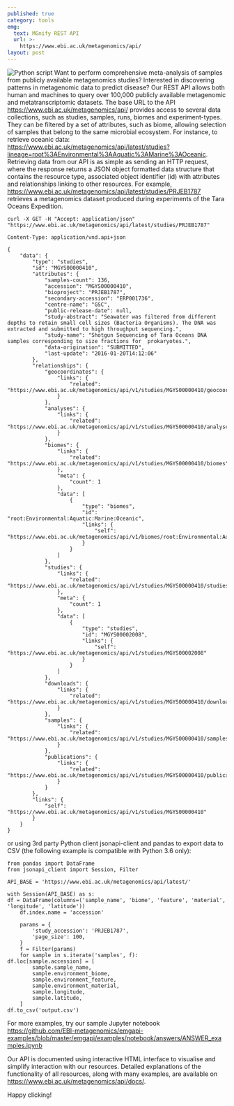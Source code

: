```yaml
---
published: true
category: tools
emg:
  text: MGnify REST API
  url: >-
    https://www.ebi.ac.uk/metagenomics/api/
layout: post
---
```

![Python script]({{site.baseurl}}/assets/media/images/posts/ico_code_EMG_grey.png)
Want to perform comprehensive meta-analysis of samples from publicly available metagenomics studies? Interested in discovering patterns in metagenomic data to predict disease? Our REST API allows both human and machines to query over 100,000 publicly available metagenomic and metatranscriptomic datasets. The base URL to the API https://www.ebi.ac.uk/metagenomics/api/ provides access to several data collections, such as studies, samples, runs, biomes and experiment-types. They can be filtered by a set of attributes, such as biome, allowing selection of samples that belong to the same microbial ecosystem. For instance, to retrieve oceanic data: https://www.ebi.ac.uk/metagenomics/api/latest/studies?lineage=root%3AEnvironmental%3AAquatic%3AMarine%3AOceanic. Retrieving data from our API is as simple as sending an HTTP request, where the response returns a JSON object formatted data structure that contains the resource type, associated object identifier (id) with attributes and relationships linking to other resources. For example, https://www.ebi.ac.uk/metagenomics/api/latest/studies/PRJEB1787 retrieves a metagenomics dataset produced during experiments of the Tara Oceans Expedition.

    curl -X GET -H "Accept: application/json" "https://www.ebi.ac.uk/metagenomics/api/latest/studies/PRJEB1787"

    Content-Type: application/vnd.api+json

    {
        "data": {
            "type": "studies",
            "id": "MGYS00000410",
            "attributes": {
                "samples-count": 136,
                "accession": "MGYS00000410",
                "bioproject": "PRJEB1787",
                "secondary-accession": "ERP001736",
                "centre-name": "GSC",
                "public-release-date": null,
                "study-abstract": "Seawater was filtered from different depths to retain small cell sizes (Bacteria Organisms). The DNA was extracted and submitted to high throughput sequencing.",
                "study-name": "Shotgun Sequencing of Tara Oceans DNA samples corresponding to size fractions for  prokaryotes.",
                "data-origination": "SUBMITTED",
                "last-update": "2016-01-20T14:12:06"
            },
            "relationships": {
                "geocoordinates": {
                    "links": {
                        "related": "https://www.ebi.ac.uk/metagenomics/api/v1/studies/MGYS00000410/geocoordinates"
                    }
                },
                "analyses": {
                    "links": {
                        "related": "https://www.ebi.ac.uk/metagenomics/api/v1/studies/MGYS00000410/analyses"
                    }
                },
                "biomes": {
                    "links": {
                        "related": "https://www.ebi.ac.uk/metagenomics/api/v1/studies/MGYS00000410/biomes"
                    },
                    "meta": {
                        "count": 1
                    },
                    "data": [
                        {
                            "type": "biomes",
                            "id": "root:Environmental:Aquatic:Marine:Oceanic",
                            "links": {
                                "self": "https://www.ebi.ac.uk/metagenomics/api/v1/biomes/root:Environmental:Aquatic:Marine:Oceanic"
                            }
                        }
                    ]
                },
                "studies": {
                    "links": {
                        "related": "https://www.ebi.ac.uk/metagenomics/api/v1/studies/MGYS00000410/studies"
                    },
                    "meta": {
                        "count": 1
                    },
                    "data": [
                        {
                            "type": "studies",
                            "id": "MGYS00002008",
                            "links": {
                                "self": "https://www.ebi.ac.uk/metagenomics/api/v1/studies/MGYS00002008"
                            }
                        }
                    ]
                },
                "downloads": {
                    "links": {
                        "related": "https://www.ebi.ac.uk/metagenomics/api/v1/studies/MGYS00000410/downloads"
                    }
                },
                "samples": {
                    "links": {
                        "related": "https://www.ebi.ac.uk/metagenomics/api/v1/studies/MGYS00000410/samples"
                    }
                },
                "publications": {
                    "links": {
                        "related": "https://www.ebi.ac.uk/metagenomics/api/v1/studies/MGYS00000410/publications"
                    }
                }
            },
            "links": {
                "self": "https://www.ebi.ac.uk/metagenomics/api/v1/studies/MGYS00000410"
            }
        }
    }

or using 3rd party Python client jsonapi-client and pandas to export data to CSV (the following example is compatible with Python 3.6 only):

    from pandas import DataFrame
    from jsonapi_client import Session, Filter
    
    API_BASE = 'https://www.ebi.ac.uk/metagenomics/api/latest/'

    with Session(API_BASE) as s:
    df = DataFrame(columns=('sample_name', 'biome', 'feature', 'material', 'longitude', 'latitude'))
        df.index.name = 'accession'

        params = {
            'study_accession': 'PRJEB1787',
            'page_size': 100,
        }
        f = Filter(params)
        for sample in s.iterate('samples', f):
    df.loc[sample.accession] = [
            sample.sample_name,
            sample.environment_biome,
            sample.environment_feature,
            sample.environment_material,
            sample.longitude,
            sample.latitude,
        ]
    df.to_csv('output.csv')

For more examples, try our sample Jupyter notebook https://github.com/EBI-metagenomics/emgapi-examples/blob/master/emgapi/examples/notebook/answers/ANSWER_examples.ipynb 

Our API is documented using interactive HTML interface to visualise and simplify interaction with our resources. Detailed explanations of the functionality of all resources, along with many examples, are available on https://www.ebi.ac.uk/metagenomics/api/docs/.

Happy clicking!
